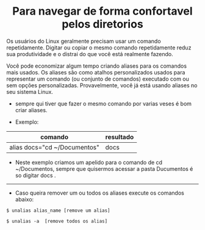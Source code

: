 <h1 align="center">
Para navegar de forma confortavel pelos diretorios 
</h1>

Os usuários do Linux geralmente precisam usar um comando repetidamente. Digitar ou copiar o mesmo comando repetidamente reduz sua produtividade e o distrai do que você está realmente fazendo.

Você pode economizar algum tempo criando aliases para os comandos mais usados. Os aliases são como atalhos personalizados usados para representar um comando (ou conjunto de comandos) executado com ou sem opções personalizadas. Provavelmente, você já está usando aliases no seu sistema Linux.

* sempre qui tiver que fazer o mesmo comando por varias veses é bom criar aliases.

* Exemplo:

|comando|resultado|
|-------|----------|
|alias docs="cd ~/Documentos"|docs|

* Neste exemplo criamos um apelido para o comando de cd ~/Documentos, sempre que quisermos acessar a pasta Ducumentos é so digitar docs .


----------------------
* Caso queira remover um ou todos os aliases execute os comandos abaixo:
```
$ unalias alias_name [remove um alias]

$ unalias -a  [remove todos os alias]
